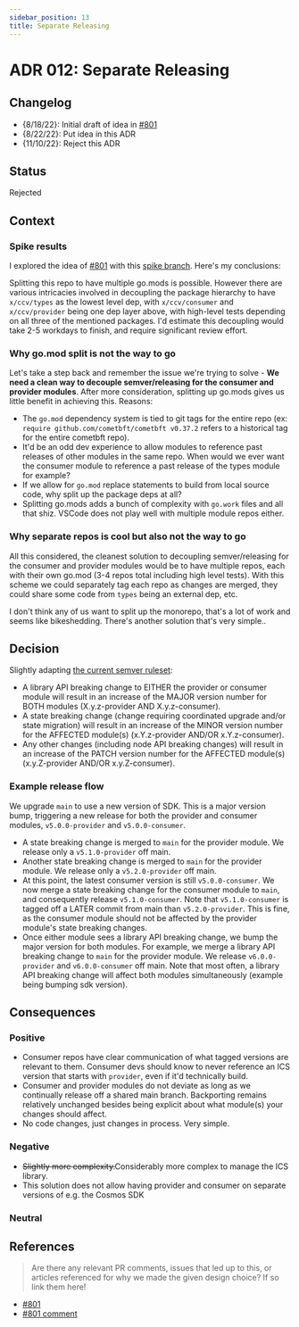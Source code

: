 ```yaml
---
sidebar_position: 13
title: Separate Releasing
---
```

# ADR 012: Separate Releasing

## Changelog

* {8/18/22}: Initial draft of idea in [#801](https://github.com/cosmos/interchain-security/issues/801)
* {8/22/22}: Put idea in this ADR
* {11/10/22}: Reject this ADR

## Status

Rejected

## Context

### Spike results

I explored the idea of [#801](https://github.com/cosmos/interchain-security/issues/801) with this [spike branch](https://github.com/cosmos/interchain-security/tree/shawn%2Fgo-mod-split-aug-spike). Here's my conclusions:

Splitting this repo to have multiple go.mods is possible. However there are various intricacies involved in decoupling the package hierarchy to have `x/ccv/types` as the lowest level dep, with `x/ccv/consumer` and `x/ccv/provider` being one dep layer above, with high-level tests depending on all three of the mentioned packages. I'd estimate this decoupling would take 2-5 workdays to finish, and require significant review effort.

### Why go.mod split is not the way to go

Let's take a step back and remember the issue we're trying to solve - **We need a clean way to decouple semver/releasing for the consumer and provider modules**. After more consideration, splitting up go.mods gives us little benefit in achieving this. Reasons:

* The `go.mod` dependency system is tied to git tags for the entire repo (ex: `require github.com/cometbft/cometbft v0.37.2` refers to a historical tag for the entire cometbft repo).
* It'd be an odd dev experience to allow modules to reference past releases of other modules in the same repo. When would we ever want the consumer module to reference a past release of the types module for example?
* If we allow for `go.mod` replace statements to build from local source code, why split up the package deps at all?
* Splitting go.mods adds a bunch of complexity with `go.work` files and all that shiz. VSCode does not play well with multiple module repos either.

### Why separate repos is cool but also not the way to go

All this considered, the cleanest solution to decoupling semver/releasing for the consumer and provider modules would be to have multiple repos, each with their own go.mod (3-4 repos total including high level tests). With this scheme we could separately tag each repo as changes are merged, they could share some code from `types` being an external dep, etc.

I don't think any of us want to split up the monorepo, that's a lot of work and seems like bikeshedding. There's another solution that's very simple..  

## Decision

Slightly adapting [the current semver ruleset](https://github.com/cosmos/interchain-security/blob/cca008d856e3ffc60ec1a486871d0faa702abe26/CONTRIBUTING.md#semantic-versioning):

* A library API breaking change to EITHER the provider or consumer module will result in an increase of the MAJOR version number for BOTH modules (X.y.z-provider AND X.y.z-consumer).
* A state breaking change (change requiring coordinated upgrade and/or state migration) will result in an increase of the MINOR version number for the AFFECTED module(s) (x.Y.z-provider AND/OR x.Y.z-consumer).
* Any other changes (including node API breaking changes) will result in an increase of the PATCH version number for the AFFECTED module(s) (x.y.Z-provider AND/OR x.y.Z-consumer).

### Example release flow

We upgrade `main` to use a new version of SDK. This is a major version bump, triggering a new release for both the provider and consumer modules, `v5.0.0-provider` and `v5.0.0-consumer`.

* A state breaking change is merged to `main` for the provider module. We release only a `v5.1.0-provider` off main.
* Another state breaking change is merged to `main` for the provider module. We release only a `v5.2.0-provider` off main.
* At this point, the latest consumer version is still `v5.0.0-consumer`. We now merge a state breaking change for the consumer module to `main`, and consequently release `v5.1.0-consumer`. Note that `v5.1.0-consumer` is tagged off a LATER commit from main than `v5.2.0-provider`. This is fine, as the consumer module should not be affected by the provider module's state breaking changes.
* Once either module sees a library API breaking change, we bump the major version for both modules. For example, we merge a library API breaking change to `main` for the provider module. We release `v6.0.0-provider` and `v6.0.0-consumer` off main. Note that most often, a library API breaking change will affect both modules simultaneously (example being bumping sdk version).

## Consequences

### Positive

* Consumer repos have clear communication of what tagged versions are relevant to them. Consumer devs should know to never reference an ICS version that starts with `provider`, even if it'd technically build.
* Consumer and provider modules do not deviate as long as we continually release off a shared main branch. Backporting remains relatively unchanged besides being explicit about what module(s) your changes should affect.
* No code changes, just changes in process. Very simple.

### Negative

* ~~Slightly more complexity.~~Considerably more complex to manage the ICS library. 
* This solution does not allow having provider and consumer on separate versions of e.g. the Cosmos SDK

### Neutral

## References

> Are there any relevant PR comments, issues that led up to this, or articles referenced for why we made the given design choice? If so link them here!

* [#801](https://github.com/cosmos/interchain-security/issues/801)
* [#801 comment](https://github.com/cosmos/interchain-security/issues/801#issuecomment-1683349298)
